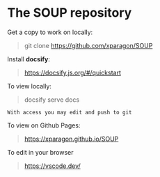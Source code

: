 # The SOUP repository

Get a copy to work on locally:
> git clone https://github.com/xparagon/SOUP

Install **docsify**:
> https://docsify.js.org/#/quickstart

To view locally:
> docsify serve docs

    With access you may edit and push to git

To view on Github Pages:
> https://xparagon.github.io/SOUP

To edit in your browser
> https://vscode.dev/